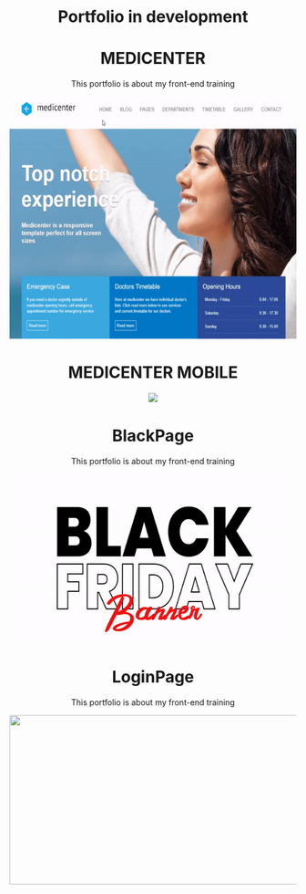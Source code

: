 <h1 align="center">Portfolio in development</h1>

  <h1 align="center">MEDICENTER</h1>
  
  <p align="center">This portfolio is about my front-end training</p>


   <p align="center">

  <img   src="./Gifs/medicenter_pc.gif" height="425" width="auto"/>
 
</p>

<h1 align="center">MEDICENTER MOBILE</h1>

   <p align="center">

  <img   src="./Gifs/medicenter_cel.gif" height="425" width="auto"/>
 
</p>




 <h1 align="center">BlackPage</h1>
    <p align="center">This portfolio is about my front-end training</p>

  <p align="center">

  <img  width="600" height="297" src="./Gifs/black-friday.gif" height="425" width="auto"/>
 
</p>

<h1 align="center">LoginPage</h1>
    <p align="center">This portfolio is about my front-end training</p>
    
   <p align="center">

  <img  width="600" height="297" src="./Gifs/login-pag.gif" height="425" width="auto"/>
 
</p>
  








